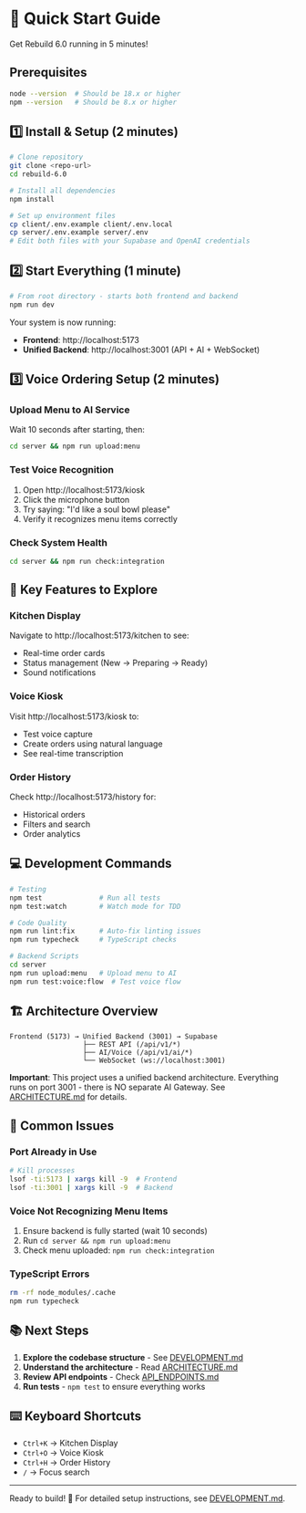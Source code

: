 # 🚀 Quick Start Guide

Get Rebuild 6.0 running in 5 minutes!

## Prerequisites
```bash
node --version  # Should be 18.x or higher
npm --version   # Should be 8.x or higher
```

## 1️⃣ Install & Setup (2 minutes)
```bash
# Clone repository
git clone <repo-url>
cd rebuild-6.0

# Install all dependencies
npm install

# Set up environment files
cp client/.env.example client/.env.local
cp server/.env.example server/.env
# Edit both files with your Supabase and OpenAI credentials
```

## 2️⃣ Start Everything (1 minute)
```bash
# From root directory - starts both frontend and backend
npm run dev
```

Your system is now running:
- **Frontend**: http://localhost:5173 
- **Unified Backend**: http://localhost:3001 (API + AI + WebSocket)

## 3️⃣ Voice Ordering Setup (2 minutes)

### Upload Menu to AI Service
Wait 10 seconds after starting, then:
```bash
cd server && npm run upload:menu
```

### Test Voice Recognition
1. Open http://localhost:5173/kiosk
2. Click the microphone button
3. Try saying: "I'd like a soul bowl please"
4. Verify it recognizes menu items correctly

### Check System Health
```bash
cd server && npm run check:integration
```

## 🎯 Key Features to Explore

### Kitchen Display
Navigate to http://localhost:5173/kitchen to see:
- Real-time order cards
- Status management (New → Preparing → Ready)
- Sound notifications

### Voice Kiosk
Visit http://localhost:5173/kiosk to:
- Test voice capture
- Create orders using natural language
- See real-time transcription

### Order History
Check http://localhost:5173/history for:
- Historical orders
- Filters and search
- Order analytics

## 💻 Development Commands

```bash
# Testing
npm test              # Run all tests
npm test:watch        # Watch mode for TDD

# Code Quality
npm run lint:fix      # Auto-fix linting issues
npm run typecheck     # TypeScript checks

# Backend Scripts
cd server
npm run upload:menu   # Upload menu to AI
npm run test:voice:flow  # Test voice flow
```

## 🏗️ Architecture Overview

```
Frontend (5173) → Unified Backend (3001) → Supabase
                  ├── REST API (/api/v1/*)
                  ├── AI/Voice (/api/v1/ai/*)
                  └── WebSocket (ws://localhost:3001)
```

**Important**: This project uses a unified backend architecture. Everything runs on port 3001 - there is NO separate AI Gateway. See [ARCHITECTURE.md](./ARCHITECTURE.md) for details.

## 🐛 Common Issues

### Port Already in Use
```bash
# Kill processes
lsof -ti:5173 | xargs kill -9  # Frontend
lsof -ti:3001 | xargs kill -9  # Backend
```

### Voice Not Recognizing Menu Items
1. Ensure backend is fully started (wait 10 seconds)
2. Run `cd server && npm run upload:menu`
3. Check menu uploaded: `npm run check:integration`

### TypeScript Errors
```bash
rm -rf node_modules/.cache
npm run typecheck
```

## 📚 Next Steps

1. **Explore the codebase structure** - See [DEVELOPMENT.md](./DEVELOPMENT.md)
2. **Understand the architecture** - Read [ARCHITECTURE.md](./ARCHITECTURE.md)
3. **Review API endpoints** - Check [API_ENDPOINTS.md](./API_ENDPOINTS.md)
4. **Run tests** - `npm test` to ensure everything works

## ⌨️ Keyboard Shortcuts

- `Ctrl+K` → Kitchen Display
- `Ctrl+O` → Voice Kiosk
- `Ctrl+H` → Order History
- `/` → Focus search

---

Ready to build! 🎉 For detailed setup instructions, see [DEVELOPMENT.md](./DEVELOPMENT.md).